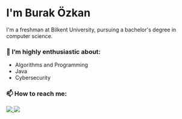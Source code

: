 # I'm Burak Özkan

I'm a freshman at Bilkent University, pursuing a bachelor's degree in computer science.

### 🌱 I’m highly enthusiastic about:
- Algorithms and Programming
- Java
- Cybersecurity

### 📫 How to reach me:
<div>
  <a href="https://www.linkedin.com/in/burak-%C3%B6zkan/">
    <img src="https://custom-icon-badges.demolab.com/badge/LinkedIn-0A66C2?logo=linkedin-white&logoColor=fff" />
  </a>
  
  <a href="mailto:brkozkan07@gmail.com">
    <img src="https://img.shields.io/badge/Gmail-D14836?logo=gmail&logoColor=white" />
  </a>
</div>

<!--
**BurakOzzkan/BurakOzzkan** is a ✨ _special_ ✨ repository because its `README.md` (this file) appears on your GitHub profile.

Here are some ideas to get you started:

- 🔭 I’m currently working on ...
- 🌱 I’m currently learning ...
- 👯 I’m looking to collaborate on ...
- 🤔 I’m looking for help with ...
- 💬 Ask me about ...
- 📫 How to reach me: ...
- 😄 Pronouns: ...
- ⚡ Fun fact: ...
-->
